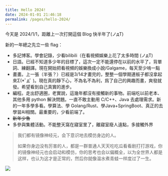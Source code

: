 ```yaml
---
title: Hello 2024!
date: 2024-01-01 21:46:18
permalink: /pages/hello-2024/
---
```


今天是 2024/1/1，距離上一次打開這個 Blog 快半年了(ノдT)

新的一年總之先立一些 flag：

- 多記博客。學會記錄，少看bilibili（在看視頻娛樂上花了太多時間 (ノдT)
- 日語。已經不知道多少年的目標了，這次一定不能還停在以前的水平了，背單詞、練翻譯。現在開始把看視頻的娛樂換成小說/Galgame，每天至少啃一點
- 畫畫。上一張（半張？）已經是3/14才畫完的，整整一個學期連板子都沒拿起來Σ(*ﾟдﾟ )。現在真的靜下心，不為名不為利，爲了自己的興趣而畫，爽發就發。希望看到自己真實的進步。
- 編程。走出舒適圈，老實說，這幾年都沒有接觸新的事物。前端吃以前老本、其他多用 python 解決問題。一直不敢主動用 C/C++、Java 去處理需求。新的一年多學多看。學算法、學 Golang/Rust、學Java+SpringBoot、真正的去學習AI相關。最重要的，少看前端了。
- <del>新年少魯</del>
- 多參與集體活動。不能整天窩在寢室里了，離寢室廢人遠點，多接觸外界

> 我们都有镜像神经元，会下意识地去模仿身边的人。
> 
> 如果你身边没有厉害的人，都是一群普通人天天吃吃瓜看看剧打打游戏，你的镜像神经元也会启动和模仿，你的思考也会以偏概全，以为全世界人都是这样，也认为这才是正常的，然后你就像温水煮青蛙一样度过了一生。

![](https://plus.unsplash.com/premium_photo-1683888229278-51d1fa1b8ddb?q=80&w=2532&auto=format&fit=crop&ixlib=rb-4.0.3&ixid=M3wxMjA3fDB8MHxwaG90by1wYWdlfHx8fGVufDB8fHx8fA%3D%3D)
